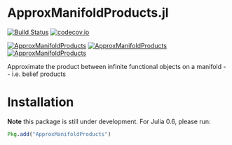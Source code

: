 # ApproxManifoldProducts.jl

[![Build Status](https://travis-ci.org/JuliaRobotics/ApproxManifoldProducts.jl.svg?branch=master)](https://travis-ci.org/JuliaRobotics/ApproxManifoldProducts.jl)
[![codecov.io](https://codecov.io/github/JuliaRobotics/ApproxManifoldProducts.jl/coverage.svg?branch=master)](https://codecov.io/github/JuliaRobotics/ApproxManifoldProducts.jl?branch=master)

[![ApproxManifoldProducts](http://pkg.julialang.org/badges/ApproxManifoldProducts_0.6.svg)](http://pkg.julialang.org/?pkg=ApproxManifoldProducts&ver=0.6)
[![ApproxManifoldProducts](http://pkg.julialang.org/badges/ApproxManifoldProducts_0.7.svg)](http://pkg.julialang.org/?pkg=ApproxManifoldProducts&ver=0.7)
[![ApproxManifoldProducts](http://pkg.julialang.org/badges/ApproxManifoldProducts_1.0.svg)](http://pkg.julialang.org/?pkg=ApproxManifoldProducts&ver=1.0)

Approximate the product between infinite functional objects on a manifold -- i.e. belief products

# Installation

**Note** this package is still under development.  For Julia 0.6, please run:

```julia
Pkg.add("ApproxManifoldProducts")
```
